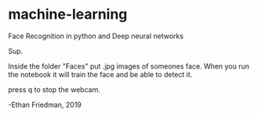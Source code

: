 # machine-learning
Face Recognition in python and Deep neural networks

Sup.

Inside the folder "Faces" put .jpg images of someones face. When you run the notebook it will train the face and be able to detect it.

press q to stop the webcam.

-Ethan Friedman, 2019
